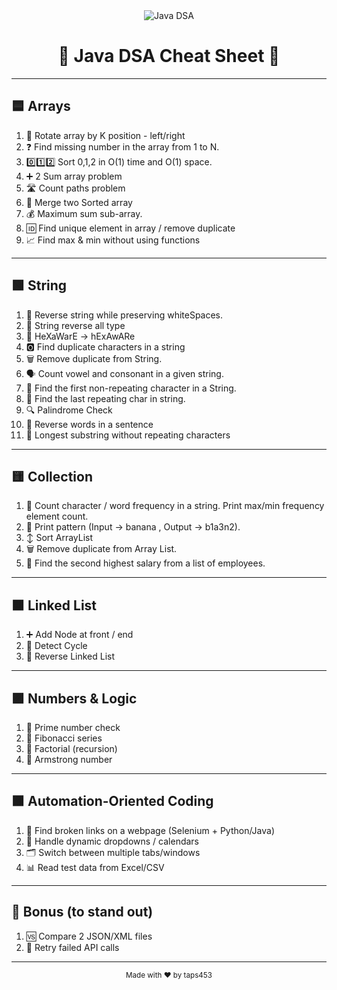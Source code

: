 <div align="center">

<img src="https://img.shields.io/badge/Java_DSA-Data%20Structures%20%26%20Algorithms-%2334A853?style=for-the-badge" alt="Java DSA"/>
<br>
<h1>🚀 Java DSA Cheat Sheet 🚀</h1>
</div>

---

## 🟦 Arrays
1. 🔄 Rotate array by K position - left/right
2. ❓ Find missing number in the array from 1 to N.
3. 0️⃣1️⃣2️⃣ Sort 0,1,2 in O(1) time and O(1) space.
4. ➕ 2 Sum array problem
5. 🛣️ Count paths problem 
6. 🔗 Merge two Sorted array 
7. 💰 Maximum sum sub-array.
8. 🆔 Find unique element in array / remove duplicate
9. 📈 Find max & min without using functions

---

## 🟩 String
1. 🔄 Reverse string while preserving whiteSpaces.
2. 🔄 String reverse all type
3. 🧩 HeXaWarE -> hExAwARe
4. 🅾️ Find duplicate characters in a string
5. 🗑️ Remove duplicate from String.
6. 🗣️ Count vowel and consonant in a given string.
7. 🥇 Find the first non-repeating character in a String.
8. 🔁 Find the last repeating char in string.
9. 🔍 Palindrome Check
10. 🔄 Reverse words in a sentence
11. 📏 Longest substring without repeating characters

---

## 🟨 Collection
1. 🔢 Count character / word frequency in a string. Print max/min frequency element count.
2. 📝 Print pattern (Input -> banana , Output -> b1a3n2).
3. ↕️ Sort ArrayList 
4. 🗑️ Remove duplicate from Array List.
5. 🥈 Find the second highest salary from a list of employees.

---

## 🟧 Linked List
1. ➕ Add Node at front / end
2. 🔄 Detect Cycle
3. 🔁 Reverse Linked List

---

## 🟪 Numbers & Logic
1. 🔢 Prime number check
2. 🔢 Fibonacci series
3. 🧮 Factorial (recursion)
4. 🔢 Armstrong number

---

## 🟫 Automation-Oriented Coding
1. 🔗 Find broken links on a webpage (Selenium + Python/Java)
2. 📅 Handle dynamic dropdowns / calendars
3. 🗂️ Switch between multiple tabs/windows
4. 📊 Read test data from Excel/CSV

---

## 🌟 Bonus (to stand out)
1. 🆚 Compare 2 JSON/XML files
2. 🔁 Retry failed API calls

---

<div align="center">
  <sub>
    Made with ❤️ by taps453
  </sub>
</div>

